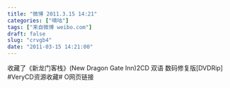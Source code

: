 ```yaml
---
title: "微博 2011.3.15 14:21"
categories: ["嘀咕"]
tags: ["来自微博 weibo.com"]
draft: false
slug: "crvgb4"
date: "2011-03-15 14:21:00"
---
```


<p>收藏了《新龙门客栈》(New Dragon Gate Inn)2CD 双语 数码修复版[DVDRip] #VeryCD资源收藏# O网页链接 ​​​​</p>
